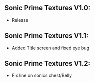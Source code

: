 ## Sonic Prime Textures V1.0:
- Release

## Sonic Prime Textures V1.1:
- Added Title screen and fixed eye bug

## Sonic Prime Textures V1.2:
- Fix line on sonics chest/Belly
